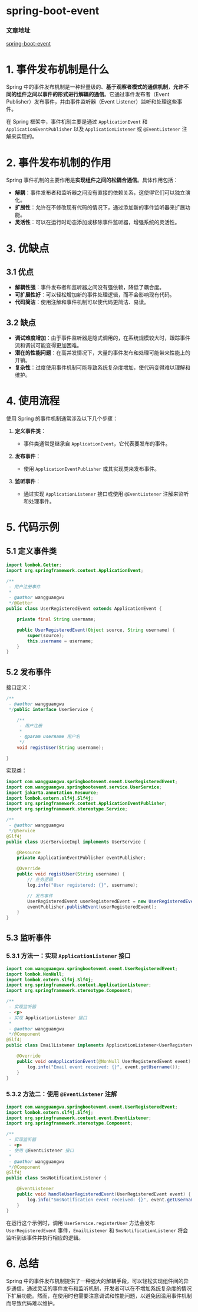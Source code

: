 # spring-boot-event

### 文章地址

[spring-boot-event](https://www.wangguangwu.com/archives/4ce11bd5-d325-463a-bcc4-3d408b238006)

# 1. 事件发布机制是什么

Spring 中的事件发布机制是一种轻量级的、**基于观察者模式的通信机制**，**允许不同的组件之间以事件的形式进行解耦的通信**。它通过事件发布者（Event Publisher）发布事件，并由事件监听器（Event Listener）监听和处理这些事件。

在 Spring 框架中，事件机制主要是通过 `ApplicationEvent` 和 `ApplicationEventPublisher` 以及 `ApplicationListener` 或 `@EventListener` 注解来实现的。

# 2. 事件发布机制的作用

Spring 事件机制的主要作用是**实现组件之间的松耦合通信**。具体作用包括：

- **解耦**：事件发布者和监听器之间没有直接的依赖关系，这使得它们可以独立演化。
- **扩展性**：允许在不修改现有代码的情况下，通过添加新的事件监听器来扩展功能。
- **灵活性**：可以在运行时动态添加或移除事件监听器，增强系统的灵活性。

# 3. 优缺点

## 3.1 优点

- **解耦性强**：事件发布者和监听器之间没有强依赖，降低了耦合度。
- **可扩展性好**：可以轻松增加新的事件处理逻辑，而不会影响现有代码。
- **代码简洁**：使用注解和事件机制可以使代码更简洁、易读。

## 3.2 缺点

- **调试难度增加**：由于事件监听器是隐式调用的，在系统规模较大时，跟踪事件流和调试可能变得更加困难。
- **潜在的性能问题**：在高并发情况下，大量的事件发布和处理可能带来性能上的开销。
- **复杂性**：过度使用事件机制可能导致系统复杂度增加，使代码变得难以理解和维护。

# 4. 使用流程

使用 Spring 的事件机制通常涉及以下几个步骤：

1. **定义事件类**：

   - 事件类通常是继承自 `ApplicationEvent`，它代表要发布的事件。

2. **发布事件**：

   - 使用 `ApplicationEventPublisher` 或其实现类来发布事件。

3. **监听事件**：
   - 通过实现 `ApplicationListener` 接口或使用 `@EventListener` 注解来监听和处理事件。

# 5. 代码示例

## 5.1 定义事件类

```java
import lombok.Getter;
import org.springframework.context.ApplicationEvent;

/**
 - 用户注册事件
 *
 - @author wangguangwu
 */@Getter
public class UserRegisteredEvent extends ApplicationEvent {

    private final String username;

    public UserRegisteredEvent(Object source, String username) {
        super(source);
        this.username = username;
    }
}
```

## 5.2 发布事件

接口定义：

```java
/**
 - @author wangguangwu
 */public interface UserService {

    /**
     - 用户注册
     *
     - @param username 用户名
     */
    void registUser(String username);

}
```

实现类：

```java
import com.wangguangwu.springbootevent.event.UserRegisteredEvent;
import com.wangguangwu.springbootevent.service.UserService;
import jakarta.annotation.Resource;
import lombok.extern.slf4j.Slf4j;
import org.springframework.context.ApplicationEventPublisher;
import org.springframework.stereotype.Service;

/**
 - @author wangguangwu
 */@Service
@Slf4j
public class UserServiceImpl implements UserService {

    @Resource
    private ApplicationEventPublisher eventPublisher;

    @Override
    public void registUser(String username) {
        // 业务逻辑
        log.info("User registered: {}", username);

        // 发布事件
        UserRegisteredEvent userRegisteredEvent = new UserRegisteredEvent(this, username);
        eventPublisher.publishEvent(userRegisteredEvent);
    }
}
```

## 5.3 监听事件

### 5.3.1 方法一：实现 `ApplicationListener` 接口

```java
import com.wangguangwu.springbootevent.event.UserRegisteredEvent;
import lombok.NonNull;
import lombok.extern.slf4j.Slf4j;
import org.springframework.context.ApplicationListener;
import org.springframework.stereotype.Component;

/**
 - 实现监听器
 - <p>
 - 实现 ApplicationListener 接口
 *
 - @author wangguangwu
 */@Component
@Slf4j
public class EmailListener implements ApplicationListener<UserRegisteredEvent> {

    @Override
    public void onApplicationEvent(@NonNull UserRegisteredEvent event) {
        log.info("Email event received: {}", event.getUsername());
    }
}
```

### 5.3.2 方法二：使用 `@EventListener` 注解

```java
import com.wangguangwu.springbootevent.event.UserRegisteredEvent;
import lombok.extern.slf4j.Slf4j;
import org.springframework.context.event.EventListener;
import org.springframework.stereotype.Component;

/**
 - 实现监听器
 - <p>
 - 使用 @EventListener 接口
 *
 - @author wangguangwu
 */@Component
@Slf4j
public class SmsNotificationListener {

    @EventListener
    public void handleUserRegisteredEvent(UserRegisteredEvent event) {
        log.info("SmsNotification event received: {}", event.getUsername());
    }
}
```

在运行这个示例时，调用 `UserService.registerUser` 方法会发布 `UserRegisteredEvent` 事件，`EmailListener` 和 `SmsNotificationListener` 将会监听到该事件并执行相应的逻辑。

# 6. 总结

Spring 中的事件发布机制提供了一种强大的解耦手段，可以轻松实现组件间的异步通信。通过灵活的事件发布和监听机制，开发者可以在不增加系统复杂度的情况下扩展功能。然而，在使用时也需要注意调试和性能问题，以避免因滥用事件机制而导致代码难以维护。
